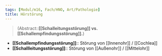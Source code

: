 ```yaml
---
tags: [Modul/m16, Fach/HNO, Art/Pathologie]
title: Hörstörung
---
```

> (Abstract::**[[Schalleitungsstörung]] vs. [[Schallempfindungsstörung]].**)
- **[[Schallempfindungsstörung]]**:: Störung von [[Innenohr]] / [[Cochlea]]
- **[[Schallleitungsstörung]]**:: Störung von [[Außenohr]] / [[Mittelohr]]
